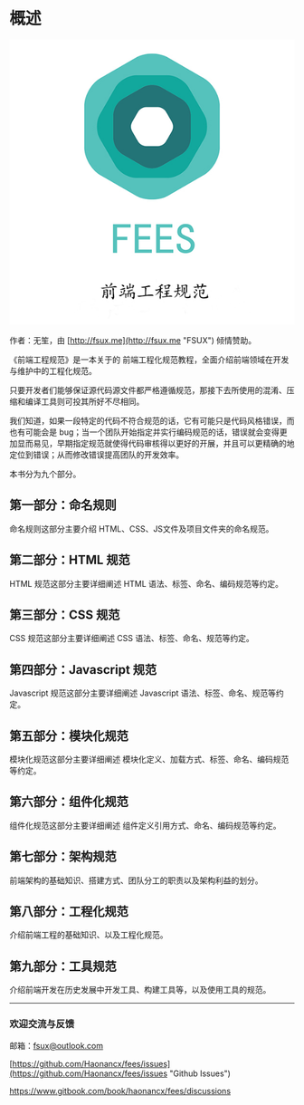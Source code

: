 # 概述

![](/assets/fees_2018.jpg)

作者：无笙，由 [http://fsux.me](http://fsux.me "FSUX") 倾情赞助。

《前端工程规范》是一本关于的 前端工程化规范教程，全面介绍前端领域在开发与维护中的工程化规范。

只要开发者们能够保证源代码源文件都严格遵循规范，那接下去所使用的混淆、压缩和编译工具则可投其所好不尽相同。

我们知道，如果一段特定的代码不符合规范的话，它有可能只是代码风格错误，而也有可能会是 bug；当一个团队开始指定并实行编码规范的话，错误就会变得更加显而易见，早期指定规范就使得代码审核得以更好的开展，并且可以更精确的地定位到错误；从而修改错误提高团队的开发效率。

本书分为九个部分。

## 第一部分：命名规则

命名规则这部分主要介绍 HTML、CSS、JS文件及项目文件夹的命名规范。

## 第二部分：HTML 规范

HTML 规范这部分主要详细阐述 HTML 语法、标签、命名、编码规范等约定。

## 第三部分：CSS 规范

CSS 规范这部分主要详细阐述 CSS 语法、标签、命名、规范等约定。

## 第四部分：Javascript 规范

Javascript 规范这部分主要详细阐述 Javascript 语法、标签、命名、规范等约定。

## 第五部分：模块化规范

模块化规范这部分主要详细阐述 模块化定义、加载方式、标签、命名、编码规范等约定。

## 第六部分：组件化规范

组件化规范这部分主要详细阐述 组件定义引用方式、命名、编码规范等约定。

## 第七部分：架构规范

前端架构的基础知识、搭建方式、团队分工的职责以及架构利益的划分。

## 第八部分：工程化规范

介绍前端工程的基础知识、以及工程化规范。

## 第九部分：工具规范

介绍前端开发在历史发展中开发工具、构建工具等，以及使用工具的规范。

---

### 欢迎交流与反馈

邮箱：fsux@outlook.com

[https://github.com/Haonancx/fees/issues](https://github.com/Haonancx/fees/issues "Github Issues")

[https://www.gitbook.com/book/haonancx/fees/discussions ](https://www.gitbook.com/book/haonancx/fees/discussions  "gitbook discussions ")

